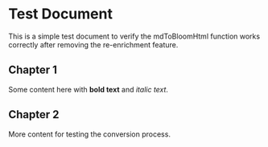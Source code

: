 # Test Document

This is a simple test document to verify the mdToBloomHtml function works correctly after removing the re-enrichment feature.

## Chapter 1

Some content here with **bold text** and _italic text_.

## Chapter 2

More content for testing the conversion process.

